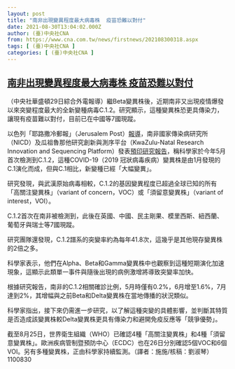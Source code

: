 ```yaml
---
layout: post
title: "南非出現變異程度最大病毒株  疫苗恐難以對付"
date: 2021-08-30T13:04:02.000Z
author: (臺)中央社CNA
from: https://www.cna.com.tw/news/firstnews/202108300318.aspx
tags: [ (臺)中央社CNA ]
categories: [ (臺)中央社CNA ]
---
```

<!--1630328642000-->
[南非出現變異程度最大病毒株  疫苗恐難以對付](https://www.cna.com.tw/news/firstnews/202108300318.aspx)
------

<div>
<div></div><div class="paragraph"><p>（中央社華盛頓29日綜合外電報導）繼Beta變異株後，近期南非又出現疫情爆發以來突變程度最大的全新變種病毒C.1.2。研究顯示，這種變異株恐更具傳染力，讓現有疫苗難以對付，目前已在中國等7國現蹤。</p><p>以色列「耶路撒冷郵報」（Jerusalem Post）<a href="https://www.jpost.com/health-science/new-covid-variant-detected-in-south-africa-most-mutated-variant-so-far-678011">報導</a>，南非國家傳染病研究所（NICD）及瓜祖魯那他研究創新與測序平台（KwaZulu-Natal Research Innovation and Sequencing Platform）發表<a href="https://www.medrxiv.org/content/10.1101/2021.08.20.21262342v1.full">預印研究報告</a>，稱科學家於今年5月首次檢測到C.1.2，這種COVID-19（2019 冠狀病毒疾病）變異株是由1月發現的C.1演化而成，但與C.1相比，新變種已經「大幅變異」。</p><p>研究發現，與武漢原始病毒相較，C.1.2的基因變異程度已超過全球已知的所有「高關注變異株」（variant of concern，VOC）或「須留意變異株」（variant of interest，VOI）。</p><p>C.1.2首次在南非被檢測到，此後在英國、中國、民主剛果、模里西斯、紐西蘭、葡萄牙與瑞士等7國現蹤。</p><p>研究團隊還發現，C.1.2譜系的突變率約為每年41.8次，這幾乎是其他現存變異株的2倍之多。</p><p>科學家表示，他們在Alpha、Beta和Gamma變異株中也觀察到這種短期演化加速現象，這顯示此類單一事件與隨後出現的病例激增將導致突變率加快。</p><p>根據研究報告，南非的C.1.2相關確診比例，5月時僅有0.2%，6月增至1.6%，7月達到2%，其增幅與之前Beta和Delta變異株在當地傳播的狀況類似。</p><p>科學家指出，接下來仍需進一步研究，以了解這種突變的具體影響，並判斷其特質是否造成該變異株較Delta變異株更具有傳染力和避開免疫反應等「競爭優勢」。</p><p>截至8月25日，世界衛生組織（WHO）已確認4種「高關注變異株」和4種「須留意變異株」。歐洲疾病管制暨預防中心（ECDC）也在26日分別確認5個VOC和6個VOI。另有多種變異株，正由科學家持續監測。（譯者：施施/核稿：劉淑琴）1100830</p></div>
</div>
